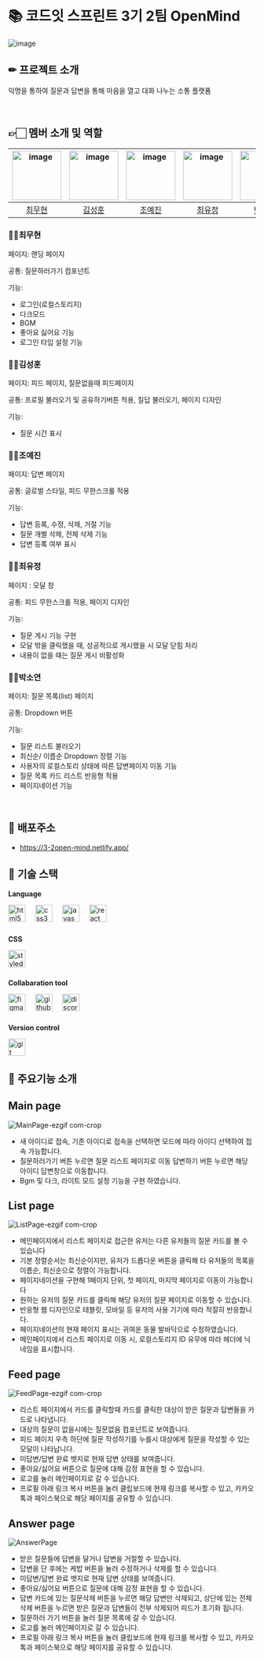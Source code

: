 # 📚 코드잇 스프린트 3기 2팀 OpenMind

![image](https://github.com/chlangus/Codeit-First-Project/assets/129745640/68c68c8e-9fb1-400a-807f-334bfcbce7a9)


## ✏ 프로젝트 소개

익명을 통하여 질문과 답변을 통해 마음을 열고 대화 나누는 소통 플랫폼

</br>





## 👉🏻 멤버 소개 및 역할


|   <img width="100" height="100" alt="image" src="https://github.com/chlangus/Codeit-First-Project/assets/129745640/1db4a57f-45d6-4b52-9e02-124ad91f0f25"> | <img width="100" alt="image" src="https://github.com/chlangus/Codeit-First-Project/assets/129745640/04aee599-2eb7-4bc4-9725-f68d60f74b19">  | <img width="100" alt="image" src='https://github.com/chlangus/Codeit-First-Project/assets/129745640/048902c0-9aee-4367-9259-364d9bd1bbe7'> | <img width="100" height="100"  alt="image" src="https://github.com/chlangus/Codeit-First-Project/assets/129745640/140d6f03-7f48-4c0b-b4e2-24b9f610b2dd"> | <img width="100" height="100" alt="image" src="https://github.com/chlangus/Codeit-First-Project/assets/129745640/c23a67cd-7d55-4765-991b-2327da520862"> |
|:------------------------------------------------:|:--------------------------------------------:|:---------------------------------------------:|:--------------------------------------------:|:--------------------------------------------:|
|         [최무현](https://github.com/chlangus)         |       [김성훈](https://github.com/huniiiiii)       |      [조예진](https://github.com/yejiniee)       |      [최유정](https://github.com/yoojungChoii)       |      [박소연](https://github.com/soyxxn)       |

### 🙍‍♂️최무현

페이지: 랜딩 페이지 </br>

공통: 질문하러가기 컴포넌트 </br>

기능: </br>
- 로그인(로컬스토리지)
- 다크모드
- BGM
- 좋아요 싫어요 기능
- 로그인 타입 설정 기능

###  🙍‍♂️김성훈

페이지: 피드 페이지, 질문없을때 피드페이지 </br>

공통:  프로필 불러오기 및 공유하기버튼 적용, 질답 불러오기, 페이지 디자인</br>

기능: </br>
- 질문 시간 표시


###  🙍‍♀️조예진

페이지: 답변 페이지 </br>

공통: 글로벌 스타일, 피드 무한스크롤 적용 </br>

기능: </br> 
- 답변 등록, 수정, 삭제, 거절 기능
- 질문 개별 삭제, 전체 삭제 기능
- 답변 등록 여부 표시

###  🙍‍♀️최유정

페이지 : 모달 창 </br>

공통: 피드 무한스크롤 적용, 페이지 디자인 </br>

기능: </br> 
- 질문 게시 기능 구현
- 모달 밖을 클릭했을 때, 성공적으로 게시했을 시 모달 닫힘 처리
- 내용이 없을 때는 질문 게시 비활성화

###  🙍‍♀️박소연

페이지: 질문 목록(list) 페이지 </br>

공통: Dropdown 버튼 </br>

기능: </br> 
- 질문 리스트 불러오기
- 최신순/ 이름순 Dropdown 정렬 기능
- 사용자의 로컬스토리 상태에 따른 답변페이지 이동 기능
- 질문 목록 카드 리스트 반응형 적용
- 페이지네이션 기능

</br>

## 📃 배포주소

- https://3-2open-mind.netlify.app/

## 💾 기술 스택

**Language**

<div align="left">
  <img src="https://img.shields.io/badge/HTML5-E34F26?logo=html5&logoColor=white&style=for-the-badge" height="35" alt="html5 logo"  />
  <img width="12" />
  <img src="https://img.shields.io/badge/CSS3-1572B6?logo=css3&logoColor=white&style=for-the-badge" height="35" alt="css3 logo"  />
  <img width="12" />
  <img src="https://img.shields.io/badge/JavaScript-F7DF1E?logo=javascript&logoColor=black&style=for-the-badge" height="35" alt="javascript logo"  />
  <img width="12" />
  <img src="https://img.shields.io/badge/React-61DAFB?logo=react&logoColor=black&style=for-the-badge" height="35" alt="react logo"  />
</div>

###
  
**CSS**

<div align="left">
  <img src="https://skillicons.dev/icons?i=styledcomponents" height="35" alt="styledcomponents logo"  />
</div>

###

**Collabaration tool**

<div align="left">
  <img src="https://img.shields.io/badge/Figma-F24E1E?logo=figma&logoColor=white&style=for-the-badge" height="35" alt="figma logo"  />
  <img width="12" />
  <img src="https://img.shields.io/badge/GitHub-181717?logo=github&logoColor=white&style=for-the-badge" height="35" alt="github logo"  />
  <img width="12" />
  <img src="https://img.shields.io/badge/Discord-5865F2?logo=discord&logoColor=white&style=for-the-badge" height="35" alt="discord logo"  />
</div>

###
     
**Version control**

<div align="left">
  <img src="https://img.shields.io/badge/Git-F05032?logo=git&logoColor=white&style=for-the-badge" height="35" alt="git logo"  />
</div>

###



## 🔔 주요기능 소개

##  **Main page**

![MainPage-ezgif com-crop](https://github.com/chlangus/Codeit-First-Project/assets/129745640/9ac82239-ef32-47cb-b35f-51d6f4018ee6)

- 새 아이디로 접속, 기존 아이디로 접속을 선택하면 모드에 따라 아이디 선택하여 접속 가능합니다.
- 질문하러가기 버튼 누르면 질문 리스트 페이지로 이동 답변하기 버튼 누르면 해당 아이디 답변창으로 이동합니다. 
- Bgm 및 다크, 라이트 모드 설정 기능을 구현 하였습니다.

## **List page**


![ListPage-ezgif com-crop](https://github.com/chlangus/Codeit-First-Project/assets/129745640/6a243ebb-bc5a-4ca2-87a3-a496e2d40424)



- 메인페이지에서 리스트 페이지로 접근한 유저는 다른 유저들의 질문 카드를 볼 수 있습니다
- 기본 정렬순서는 최신순이지만, 유저가 드롭다운 버튼을 클릭해 타 유저들의 목록을 이름순, 최신순으로 정렬이 가능합니다.
- 페이지네이션을 구현해 1페이지 단위, 첫 페이지, 마지막 페이지로 이동이 가능합니다
- 원하는 유저의 질문 카드를 클릭해 해당 유저의 질문 페이지로 이동할 수 있습니다.
- 반응형 웹 디자인으로 테블릿, 모바일 등 유저의 사용 기기에 따라 적절히 반응합니다.
- 페이지네이션의 현재 페이지 표시는 귀여운 동물 발바닥으로 수정하였습니다.
- 메인페이지에서 리스트 페이지로 이동 시, 로컬스토리지 ID 유무에 따라 헤더에 닉네임을 표시합니다.

## **Feed page**


![FeedPage-ezgif com-crop](https://github.com/chlangus/Codeit-First-Project/assets/129745640/8aa420b0-5290-41f9-a48d-71af256f8f7d)



- 리스트 페이지에서 카드를 클릭할때 카드를 클릭한 대상이 받은 질문과 답변들을 카드로 나타냅니다.
- 대상의 질문이 없을시에는 질문없음 컴포넌트로 보여줍니다.
- 피드 페이지 우측 하단에 질문 작성하기를 누를시 대상에게 질문을 작성할 수 있는 모달이 나타납니다.
- 미답변/답변 완료 뱃지로 현재 답변 상태를 보여줍니다.
- 좋아요/싫어요 버튼으로 질문에 대해 감정 표현을 할 수 있습니다.
- 로고를 눌러 메인페이지로 갈 수 있습니다.
- 프로필 아래 링크 복사 버튼을 눌러 클립보드에 현재 링크를 복사할 수 있고, 카카오톡과 페이스북으로 해당 페이지를 공유할 수 있습니다.

## **Answer page**

![AnswerPage](https://github.com/chlangus/Codeit-First-Project/assets/129745640/bcea8fd1-faeb-46f6-a02b-214705e70a82)




- 받은 질문들에 답변을 달거나 답변을 거절할 수 있습니다.
- 답변을 단 후에는 케밥 버튼을 눌러 수정하거나 삭제를 할 수 있습니다.
- 미답변/답변 완료 뱃지로 현재 답변 상태를 보여줍니다.
- 좋아요/싫어요 버튼으로 질문에 대해 감정 표현을 할 수 있습니다.
- 답변 카드에 있는 질문삭제 버튼을 누르면 해당 답변만 삭제되고, 상단에 있는 전체 삭제 버튼을 누르면 받은 질문과 답변들이 전부 삭제되어 피드가 초기화 됩니다.
- 질문하러 가기 버튼을 눌러 질문 목록에 갈 수 있습니다.
- 로고를 눌러 메인페이지로 갈 수 있습니다.
- 프로필 아래 링크 복사 버튼을 눌러 클립보드에 현재 링크를 복사할 수 있고, 카카오톡과 페이스북으로 해당 페이지를 공유할 수 있습니다.


